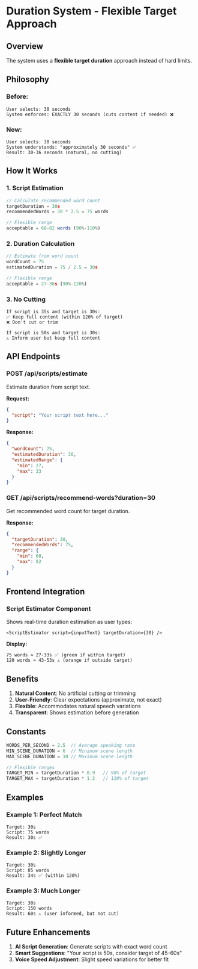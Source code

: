 # Duration System - Flexible Target Approach

## Overview
The system uses a **flexible target duration** approach instead of hard limits.

## Philosophy

### Before:
```
User selects: 30 seconds
System enforces: EXACTLY 30 seconds (cuts content if needed) ❌
```

### Now:
```
User selects: 30 seconds
System understands: "approximately 30 seconds" ✅
Result: 30-36 seconds (natural, no cutting)
```

## How It Works

### 1. Script Estimation
```javascript
// Calculate recommended word count
targetDuration = 30s
recommendedWords = 30 * 2.5 = 75 words

// Flexible range
acceptable = 68-82 words (90%-110%)
```

### 2. Duration Calculation
```javascript
// Estimate from word count
wordCount = 75
estimatedDuration = 75 / 2.5 = 30s

// Flexible range
acceptable = 27-36s (90%-120%)
```

### 3. No Cutting
```
If script is 35s and target is 30s:
✅ Keep full content (within 120% of target)
❌ Don't cut or trim

If script is 50s and target is 30s:
⚠️ Inform user but keep full content
```

## API Endpoints

### POST /api/scripts/estimate
Estimate duration from script text.

**Request:**
```json
{
  "script": "Your script text here..."
}
```

**Response:**
```json
{
  "wordCount": 75,
  "estimatedDuration": 30,
  "estimatedRange": {
    "min": 27,
    "max": 33
  }
}
```

### GET /api/scripts/recommend-words?duration=30
Get recommended word count for target duration.

**Response:**
```json
{
  "targetDuration": 30,
  "recommendedWords": 75,
  "range": {
    "min": 68,
    "max": 82
  }
}
```

## Frontend Integration

### Script Estimator Component
Shows real-time duration estimation as user types:

```tsx
<ScriptEstimator script={inputText} targetDuration={30} />
```

**Display:**
```
75 words ≈ 27-33s ✅ (green if within target)
120 words ≈ 43-53s ⚠️ (orange if outside target)
```

## Benefits

1. **Natural Content**: No artificial cutting or trimming
2. **User-Friendly**: Clear expectations (approximate, not exact)
3. **Flexible**: Accommodates natural speech variations
4. **Transparent**: Shows estimation before generation

## Constants

```javascript
WORDS_PER_SECOND = 2.5  // Average speaking rate
MIN_SCENE_DURATION = 6  // Minimum scene length
MAX_SCENE_DURATION = 10 // Maximum scene length

// Flexible ranges
TARGET_MIN = targetDuration * 0.9   // 90% of target
TARGET_MAX = targetDuration * 1.2   // 120% of target
```

## Examples

### Example 1: Perfect Match
```
Target: 30s
Script: 75 words
Result: 30s ✅
```

### Example 2: Slightly Longer
```
Target: 30s
Script: 85 words
Result: 34s ✅ (within 120%)
```

### Example 3: Much Longer
```
Target: 30s
Script: 150 words
Result: 60s ⚠️ (user informed, but not cut)
```

## Future Enhancements

1. **AI Script Generation**: Generate scripts with exact word count
2. **Smart Suggestions**: "Your script is 50s, consider target of 45-60s"
3. **Voice Speed Adjustment**: Slight speed variations for better fit
